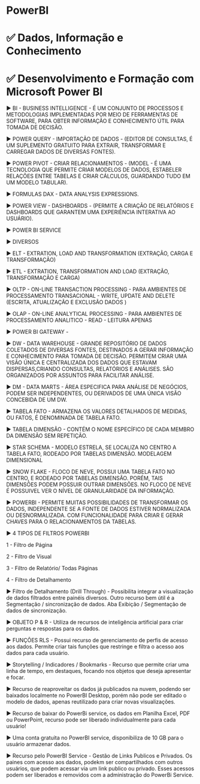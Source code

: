 # PowerBI
# ✅ Dados, Informação e Conhecimento
# ✅ Desenvolvimento e Formação com Microsoft Power BI

▶ BI - BUSINESS INTELLIGENCE - É UM CONJUNTO DE PROCESSOS E METODOLOGIAS IMPLEMENTADAS POR MEIO DE FERRAMENTAS DE SOFTWARE, PARA OBTER INFORMAÇÃO E CONHECIMENTO ÚTIL PARA TOMADA DE DECISÃO.

▶ POWER QUERY - IMPORTAÇÃO DE DADOS - (EDITOR DE CONSULTAS, É UM SUPLEMENTO GRATUITO PARA EXTRAIR, TRANSFORMAR E CARREGAR DADOS DE DIVERSAS FONTES).

▶ POWER PIVOT - CRIAR RELACIONAMENTOS - (MODEL - É UMA TECNOLOGIA QUE PERMITE CRIAR MODELOS DE DADOS, ESTABELER RELAÇÕES ENTRE TABELAS E CRIAR CÁLCULOS, GUARDANDO TUDO EM UM MODELO TABULAR).

▶ FORMULAS DAX - DATA ANALYSIS EXPRESSIONS.

▶ POWER VIEW - DASHBOARDS - (PERMITE A CRIAÇÃO DE RELATÓRIOS E DASHBOARDS QUE GARANTEM UMA EXPERIÊNCIA INTERATIVA AO USUÁRIO).

▶ POWER BI SERVICE

▶ DIVERSOS

▶ ELT - EXTRATION, LOAD AND TRANSFORMATION (EXTRAÇÃO, CARGA E TRANSFORMAÇÃO)

▶ ETL - EXTRATION, TRANSFORMATION AND LOAD (EXTRAÇÃO, TRANSFORMAÇÃO E CARGA)

▶ OLTP - ON-LINE TRANSACTION PROCESSING - PARA AMBIENTES DE PROCESSAMENTO TRANSACIONAL - WRITE, UPDATE AND DELETE (ESCRITA, ATUALIZAÇÃO E EXCLUSÃO DADOS )

▶ OLAP - ON-LINE ANALYTICAL PROCESSING - PARA AMBIENTES DE PROCESSAMENTO ANALITICO - READ - LEITURA APENAS

▶ POWER BI GATEWAY -

▶ DW - DATA WAREHOUSE - GRANDE REPOSITÓRIO DE DADOS COLETADOS DE DIVERSAS FONTES, DESTINADOS A GERAR INFORMAÇÃO E CONHECIMENTO PARA TOMADA DE DECISÃO. PERMITEM CRIAR UMA VISÃO ÚNICA E CENTRALIZADA DOS DADOS QUE ESTAVAM DISPERSAS,CRIANDO CONSULTAS, RELATÓRIOS E ANÁLISES. SÃO ORGANIZADOS POR ASSUNTOS PARA FACILITAR ANÁLISE.

▶ DM - DATA MARTS - ÁREA ESPECIFICA PARA ANÁLISE DE NEGÓCIOS, PODEM SER INDEPENDENTES, OU DERIVADOS DE UMA ÚNICA VISÃO CONCEBIDA DE UM DW.

▶ TABELA FATO - ARMAZENA OS VALORES DETALHADOS DE MEDIDAS, OU FATOS, É DENOMINADA DE TABELA FATO.

▶ TABELA DIMENSÃO - CONTÉM O NOME ESPECÍFICO DE CADA MEMBRO DA DIMENSÃO SEM REPETIÇÃO.

▶ STAR SCHEMA - MODELO ESTRELA, SE LOCALIZA NO CENTRO A TABELA FATO, RODEADO POR TABELAS DIMENSÃO. MODELAGEM DIMENSIONAL

▶ SNOW FLAKE - FLOCO DE NEVE, POSSUI UMA TABELA FATO NO CENTRO, E RODEADO POR TABELAS DIMENSÃO. PORÉM, TAIS DIMENSÕES PODEM POSSUIR OUTRAR DIMENSÕES.
NO FLOCO DE NEVE É POSSUIVEL VER O NÍVEL DE GRANULARIDADE DA INFORMAÇÃO.

▶ POWERBI - PERMITE MUITAS POSSIBILIDADES DE TRANSFORMAR OS DADOS, INDEPENDENTE SE A FONTE DE DADOS ESTIVER NORMALIZADA OU DESNORMALIZADA. COM FUNCIONALIDADE PARA CRIAR E GERAR CHAVES PARA O RELACIONAMENTOS DA TABELAS.

▶ 4 TIPOS DE FILTROS POWERBI

1 - Filtro de Página

2 - Filtro de Visual

3 - Filtro de Relatório/ Todas Páginas

4 - Filtro de Detalhamento

▶ Filtro de Detalhamento (Drill Through) - Possibilita integrar a visualização de dados filtrados entre painéis diversos. Outro recurso bem útil é a Segmentação / sincronização de dados. Aba Exibição / Segmentação de dados de sincronização.

▶ OBJETO P & R - Utiliza de recursos de inteligência artificial para criar perguntas e respostas para os dados.

▶ FUNÇÔES RLS - Possui recurso de gerenciamento de perfis de acesso aos dados. Permite criar tais funções que restringe e filtra o acesso aos dados para cada usuário.

▶ Storytelling / Indicadores / Bookmarks - Recurso que permite criar uma linha de tempo, em destaques, focando nos objetos que deseja apresentar e focar.

▶ Recurso de reaproveitar os dados já publicados na nuvem, podendo ser baixados localmente no PowerBI Desktop, porém não pode ser editado o modelo de dados, apenas reutilizado para criar novas visualizações.

▶ Recurso de baixar do PowerBi service, os dados em Planilha Excel, PDF ou PowerPoint, recurso pode ser liberado individualmente para cada usuário!

▶ Uma conta gratuita no PowerBI service, disponibiliza de 10 GB para o usuário armazenar dados.

▶ Recurso pelo PowerBI Service - Gestão de Links Publicos e Privados. Os paines com acesso aos dados, podekm ser compartilhados com outros usuários, que podem acessar via um link publico ou privado. Esses acessos podem ser liberados e removidos com a administração do PowerBi Service.
